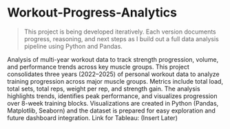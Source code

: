 # Workout-Progress-Analytics
> This project is being developed iteratively. Each version documents progress, reasoning, and next steps as I build out a full data analysis pipeline using Python and Pandas.

Analysis of multi-year workout data to track strength progression, volume, and performance trends across key muscle groups.
This project consolidates three years (2022–2025) of personal workout data to analyze training progression across major muscle groups. Metrics include total load, total sets, total reps, weight per rep, and strength gain. The analysis highlights trends, identifies peak performance, and visualizes progression over 8-week training blocks. Visualizations are created in Python (Pandas, Matplotlib, Seaborn) and the dataset is prepared for easy exploration and future dashboard integration.
Link for Tableau: (Insert Later)

